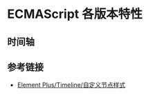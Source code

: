 # ECMAScript 各版本特性

## 时间轴

<script setup>
import Timeline from './components/Timeline.vue'
</script>

<Timeline />

## 参考链接

- [Element Plus/Timeline/⾃定义节点样式](https://element-plus.org/zh-CN/component/timeline.html#%E8%87%AA%E5%AE%9A%E4%B9%89%E8%8A%82%E7%82%B9%E6%A0%B7%E5%BC%8F)
